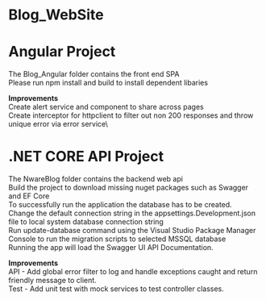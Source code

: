 # Blog_WebSite 

# Angular Project
The Blog_Angular folder contains the front end SPA\
Please run npm install and build to install dependent libaries

**Improvements**\
Create alert service and component to share across pages\
Create interceptor for httpclient to filter out non 200 responses and throw unique error via error service\

# .NET CORE API Project
The NwareBlog folder contains the backend web api\
Build the project to download missing nuget packages such as Swagger and EF Core\
To successfully run the application the database has to be created.\
Change the default connection string in the appsettings.Development.json file to local system database connection string\
Run update-database command using the Visual Studio Package Manager Console to run the migration scripts to selected MSSQL database\
Running the app will load the Swagger UI API Documentation.

**Improvements**\
API - Add global error filter to log and handle exceptions caught and return friendly message to client.\
Test - Add unit test with mock services to test controller classes.

